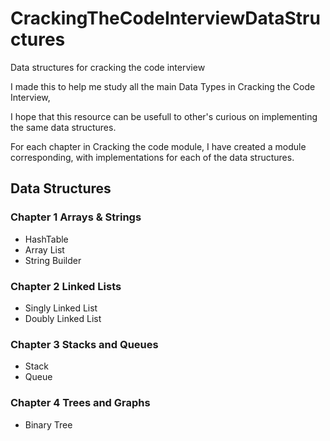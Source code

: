 # CrackingTheCodeInterviewDataStructures
Data structures for cracking the code interview

I made this to help me study all the main Data Types in Cracking the Code Interview,

I hope that this resource can be usefull to other's curious on implementing the same data structures.

For each chapter in Cracking the code module, I have created a module corresponding, with implementations for each of the data
structures.

## Data Structures

### Chapter 1 Arrays & Strings

- HashTable
- Array List
- String Builder

### Chapter 2 Linked Lists

- Singly Linked List
- Doubly Linked List

### Chapter 3 Stacks and Queues

- Stack
- Queue

### Chapter 4 Trees and Graphs

- Binary Tree
